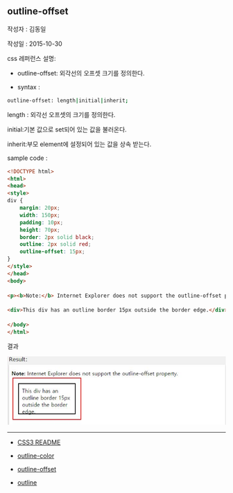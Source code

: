 ## outline-offset

작성자 : 김동일

작성일 : 2015-10-30

css 레퍼런스 설명:
 - outline-offset: 외각선의 오프셋 크기를 정의한다.

 - syntax :
```sh
outline-offset: length|initial|inherit;
```

length : 외각선 오프셋의 크기를 정의한다.

initial:기본 값으로 set되어 있는 값을 불러온다.

inherit:부모 element에 설정되어 있는 값을 상속 받는다.

sample code :
```html
<!DOCTYPE html>
<html>
<head>
<style>
div {
    margin: 20px;
    width: 150px;
    padding: 10px;
    height: 70px;
    border: 2px solid black;
    outline: 2px solid red;
    outline-offset: 15px;
}
</style>
</head>
<body>

<p><b>Note:</b> Internet Explorer does not support the outline-offset property.</p>

<div>This div has an outline border 15px outside the border edge.</div>

</body>
</html>

```

결과

![outline-offset](../images/outline-offset.jpg)


-----

* [CSS3 README](../README.md)

* [outline-color](outline-color.md)
* [outline-offset](outline-offset.md)
* [outline](outline.md)
